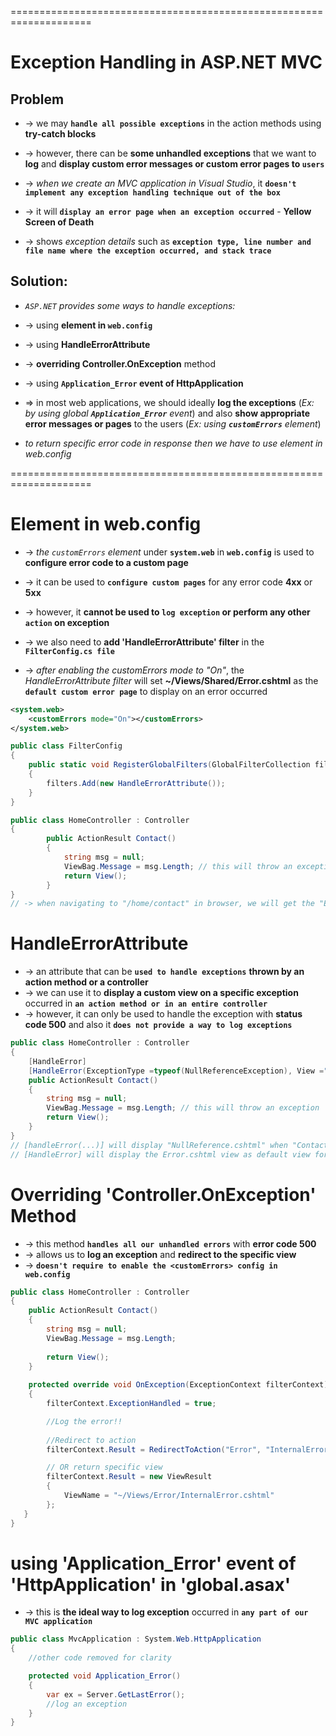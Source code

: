 ====================================================================
# Exception Handling in ASP.NET MVC

## Problem
* -> we may **`handle all possible exceptions`** in the action methods using **try-catch blocks**
* -> however, there can be **some unhandled exceptions** that we want to **log** and **display custom error messages or custom error pages to `users`**

* -> _when we create an MVC application in Visual Studio_, it **`doesn't implement any exception handling technique out of the box`**
* -> it will **`display an error page when an exception occurred`** - **Yellow Screen of Death** 
* -> shows _exception details_ such as **`exception type, line number and file name where the exception occurred, and stack trace`**

## Solution:
* _`ASP.NET` provides some ways to handle exceptions:_
* -> using **<customErrors> element in `web.config`**
* -> using **HandleErrorAttribute**
* -> **overriding Controller.OnException** method
* -> using **`Application_Error` event of HttpApplication**

* => in most web applications, we should ideally **log the exceptions** (_Ex: by using global **`Application_Error`** event_) and also **show appropriate error messages or pages** to the users (_Ex: using **`customErrors`** element_)
* _to return specific error code in response then we have to use **<httpErrors>** element in web.config_

====================================================================
# <customErrors> Element in web.config
* -> _the `customErrors` element_ under **`system.web`** in **`web.config`** is used to **configure error code to a custom page**
* -> it can be used to **`configure custom pages`** for any error code **4xx** or **5xx**
* -> however, it **cannot be used to `log exception` or perform any other `action` on exception**

* -> we also need to **add 'HandleErrorAttribute' filter** in the **`FilterConfig.cs file`**
* -> _after enabling the customErrors mode to "On"_, the _HandleErrorAttribute filter_ will set **~/Views/Shared/Error.cshtml** as the **`default custom error page`** to display on an error occurred

```xml - web.config
<system.web> 
    <customErrors mode="On"></customErrors>
</system.web> 
```
```cs - FilterConfig.cs
public class FilterConfig
{
    public static void RegisterGlobalFilters(GlobalFilterCollection filters)
    {
        filters.Add(new HandleErrorAttribute());
    }
}
```

```cs - Ex:
public class HomeController : Controller
{
        public ActionResult Contact()
        {
            string msg = null;
            ViewBag.Message = msg.Length; // this will throw an exception
            return View();
        }
}
// -> when navigating to "/home/contact" in browser, we will get the "Error.cshtml" page
```

# HandleErrorAttribute
* -> an attribute that can be **`used to handle exceptions`** **thrown by an action method or a controller**
* -> we can use it to **display a custom view on a specific exception** occurred in **`an action method or in an entire controller`**
* -> however, it can only be used to handle the exception with **status code 500** and also it **`does not provide a way to log exceptions`**

```cs - Ex
public class HomeController : Controller
{
    [HandleError]
    [HandleError(ExceptionType =typeof(NullReferenceException), View ="~/Views/Error/NullReference.cshtml")]
    public ActionResult Contact()
    {
        string msg = null;
        ViewBag.Message = msg.Length; // this will throw an exception
        return View();
    }
}
// [handleError(...)] will display "NullReference.cshtml" when "Contact()" throw "NullReferenceException"
// [HandleError] will display the Error.cshtml view as default view for any other exceptions on "Contact()" action method
```

# Overriding 'Controller.OnException' Method
* -> this method **`handles all our unhandled errors`** with **error code 500**
* -> allows us to **log an exception** and **redirect to the specific view**
* -> **`doesn't require to enable the <customErrors> config in web.config`**

```cs
public class HomeController : Controller
{
    public ActionResult Contact()
    {
        string msg = null;
        ViewBag.Message = msg.Length;
            
        return View();
    }
    
    protected override void OnException(ExceptionContext filterContext)
    {
        filterContext.ExceptionHandled = true;

        //Log the error!!
     
        //Redirect to action
        filterContext.Result = RedirectToAction("Error", "InternalError");

        // OR return specific view
        filterContext.Result = new ViewResult
        {
            ViewName = "~/Views/Error/InternalError.cshtml"
        };
   }
} 
```

# using 'Application_Error' event of 'HttpApplication' in 'global.asax'
* -> this is **the ideal way to log exception** occurred in **`any part of our MVC application`**

```cs - global.asax
public class MvcApplication : System.Web.HttpApplication
{
    //other code removed for clarity

    protected void Application_Error()
    {
        var ex = Server.GetLastError();
        //log an exception
    }
}
```



